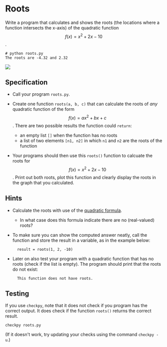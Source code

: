 # Roots

Write a program that calculates and shows the roots (the locations where
a function intersects the x-axis) of the quadratic function $$f(x)=x^2+2x-10$$.

    # python roots.py
    The roots are -4.32 and 2.32

![](../../assets/PolynoomAnalyse.png)


## Specification

* Call your program `roots.py`.

* Create one function `roots(a, b, c)` that can calculate the roots of *any*
quadratic function of the form $$f(x)=ax^2+bx+c$$. There are two possible
results the function could `return`:

    * an empty list `[]` when the function has no roots
    * a list of two elements `[n1, n2]` in which `n1` and `n2` are the roots of the function

* Your programs should then use this `roots()` function to calcuate the roots
for $$f(x)=x^2+2x-10$$. Print out both roots, plot this function and clearly
display the roots in the graph that you calculated.

## Hints

* Calculate the roots with use of the [quadratic formula](https://en.wikipedia.org/wiki/Quadratic_formula).

    * In what case does this formula indicate there are no (real-valued) roots?

* To make sure you can show the computed answer neatly, call the function and store the result in a variable, as in the example below:

        result = roots(1, 2, -10)

* Later on also test your program with a quadratic function that has no roots (check if the list is empty). The program should print that the roots do not exist:

        This function does not have roots.

## Testing

If you use `checkpy`, note that it does not check if you program has the correct output. It does check if the function `roots()` returns the correct result.

    checkpy roots.py

(If it doesn't work, try updating your checks using the command `checkpy -u`.)
